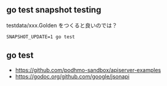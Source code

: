 ## go test snapshot testing

testdata/xxx.Golden をつくると良いのでは？

```
SNAPSHOT_UPDATE=1 go test
```

## go test

- https://github.com/podhmo-sandbox/apiserver-examples
- https://godoc.org/github.com/google/jsonapi
